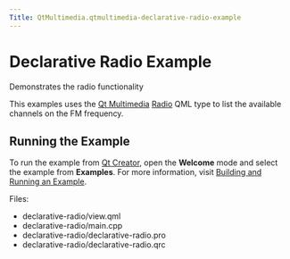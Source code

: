 ```yaml
---
Title: QtMultimedia.qtmultimedia-declarative-radio-example
---
```

        
Declarative Radio Example
=========================

<span class="subtitle"></span>
<span id="details"></span>
Demonstrates the radio functionality

This examples uses the [Qt Multimedia](../QtMultimedia.qtmultimedia-index.md) [Radio](../QtMultimedia.Radio.md) QML type to list the available channels on the FM frequency.

<span id="running-the-example"></span>
Running the Example
-------------------

To run the example from [Qt Creator](../../../../scopes/cpp/sdk-14.10/U1db.Index.md), open the **Welcome** mode and select the example from **Examples**. For more information, visit [Building and Running an Example](http://qt-project.org/doc/qtcreator/creator-build-example-application.html).

Files:

-   declarative-radio/view.qml
-   declarative-radio/main.cpp
-   declarative-radio/declarative-radio.pro
-   declarative-radio/declarative-radio.qrc

